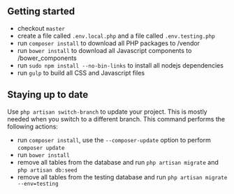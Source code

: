 ## Getting started

* checkout `master`
* create a file called `.env.local.php` and a file called `.env.testing.php`
* run `composer install` to download all PHP packages to /vendor
* run `bower install` to download all Javascript components to /bower_components
* run `sudo npm install --no-bin-links` to install all nodejs dependencies
* run `gulp` to build all CSS and Javascript files

## Staying up to date

Use `php artisan switch-branch` to update your project. This is mostly needed when you switch to a different branch. This
command performs the following actions:

* run `composer install`, use the `--composer-update` option to perform `composer update`
* run `bower install`
* remove all tables from the database and run `php artisan migrate` and `php artisan db:seed`
* remove all tables from the testing database and run `php artisan migrate --env=testing`